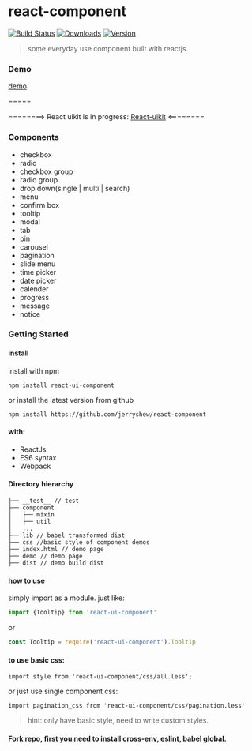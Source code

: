 # react-component

[![Build Status](https://travis-ci.org/jerryshew/react-component.svg?branch=master)](https://travis-ci.org/jerryshew/react-component)
[![Downloads](https://img.shields.io/npm/dt/react-ui-component.svg)](https://www.npmjs.com/package/react-ui-component)
[![Version](https://img.shields.io/npm/v/react-ui-component.svg)](https://www.npmjs.com/package/react-ui-component)

>some everyday use component built with reactjs.

### Demo

[demo](http://imiao.in)

=====  

========> React uikit is in progress: [React-uikit](https://github.com/jerryshew/react-uikit)  <========

 
### Components
 
* checkbox
* radio
* checkbox group
* radio group
* drop down(single | multi | search)
* menu
* confirm box
* tooltip
* modal
* tab
* pin
* carousel
* pagination
* slide menu
* time picker  
* date picker  
* calender
* progress
* message
* notice

### Getting Started

#### install

install with npm

```
npm install react-ui-component
```

or install the latest version from github

```
npm install https://github.com/jerryshew/react-component
```

#### with:

* ReactJs
* ES6 syntax
* Webpack

#### Directory hierarchy

```
├── __test__ // test
├── component
│   ├── mixin
│   ├── util
│   ...
├── lib // babel transformed dist
├── css //basic style of component demos
├── index.html // demo page
├── demo // demo page
├── dist // demo build dist 

```

#### how to use  

simply import as a module. just like:

```javascript
import {Tooltip} from 'react-ui-component'
```

or  
```javascript
const Tooltip = require('react-ui-component').Tooltip
```

#### to use basic css:  

```
import style from 'react-ui-component/css/all.less';
```
or just use single component css:

```
import pagination_css from 'react-ui-component/css/pagination.less'
```

> hint: only have basic style, need to write custom styles.


#### Fork repo, first you need to install cross-env, eslint, babel global. 
